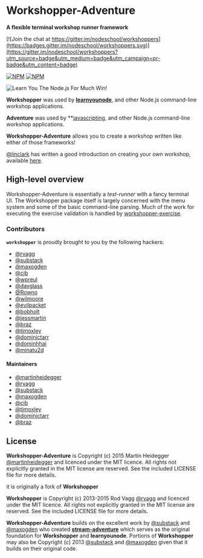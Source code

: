 # Workshopper-Adventure

**A flexible terminal workshop runner framework**

[![Join the chat at https://gitter.im/nodeschool/workshoppers](https://badges.gitter.im/nodeschool/workshoppers.svg)](https://gitter.im/nodeschool/workshoppers?utm_source=badge&utm_medium=badge&utm_campaign=pr-badge&utm_content=badge)


[![NPM](https://nodei.co/npm/workshopper-adventure.png?downloads=true&downloadRank=true&stars=true)](https://nodei.co/npm/workshopper-adventure/) [![NPM](https://nodei.co/npm-dl/workshopper-adventure.png?months=3&height=3)](https://nodei.co/npm/workshopper-adventure/)

![Learn You The Node.js For Much Win!](https://raw.github.com/rvagg/learnyounode/master/learnyounode.png)

**Workshopper** was used by **[learnyounode](https://github.com/rvagg/learnyounode)**, and other Node.js command-line workshop applications.

**Adventure** was used by **[javascripting](hhttps://github.com/sethvincent/javascripting), and other Node.js command-line workshop applications.

**Workshopper-Adventure** allows you to create a workshop written
like either of those frameworks!

[@linclark](https://github.com/linclark) has written a good introduction on creating your own workshop, available [here](https://github.com/linclark/lin-clark.com/blob/master/content/blog/2014/07/01/authoring-nodejs-workshopper-lessons.md).

## High-level overview

Workshopper-Adventure is essentially a *test-runner* with a fancy terminal UI. The Workshopper package itself is largely concerned with the menu system and some of the basic command-line parsing. Much of the work for executing the exercise validation is handled by [workshopper-exercise](http://github.com/rvagg/workshopper-exercise).


### Contributors

<b><code>workshopper</code></b> is proudly brought to you by the following hackers:

* [@rvagg](https://github.com/rvagg)
* [@substack](https://github.com/substack)
* [@maxogden](https://github.com/maxogden)
* [@cjb](https://github.com/cjb)
* [@wpreul](https://github.com/wpreul)
* [@davglass](https://github.com/davglass)
* [@Rowno](https://github.com/Rowno)
* [@wilmoore](https://github.com/wilmoore)
* [@evilpacket](https://github.com/evilpacket)
* [@bobholt](https://github.com/bobholt)
* [@jessmartin](https://github.com/jessmartin)
* [@braz](https://github.com/braz)
* [@timoxley](https://github.com/timoxley)
* [@dominictarr](https://github.com/dominictarr)
* [@dominhhai](https://github.com/dominhhai)
* [@minatu2d](https://github.com/minatu2d)

#### Maintainers

* [@martinheidegger](https://github.com/martinheidegger)
* [@rvagg](https://github.com/rvagg)
* [@substack](https://github.com/substack)
* [@maxogden](https://github.com/maxogden)
* [@cjb](https://github.com/cjb)
* [@timoxley](https://github.com/timoxley)
* [@dominictarr](https://github.com/dominictarr)
* [@braz](https://github.com/braz)


## License

**Workshopper-Adventure** is Copyright (c) 2015 Martin Heidegger [@martinheidegger](https://github.com/martinheidegger) and licenced under the MIT licence. All rights not explicitly granted in the MIT license are reserved. See the included LICENSE file for more details.

it is originally a fork of **Workshopper**

**Workshopper** is Copyright (c) 2013-2015 Rod Vagg [@rvagg](https://twitter.com/rvagg) and licenced under the MIT licence. All rights not explicitly granted in the MIT license are reserved. See the included LICENSE file for more details.

**Workshopper-Adventure** builds on the excellent work by [@substack](https://github.com/substack) and [@maxogden](https://github.com/maxogden) who created **[stream-adventure](https://github.com/substack/stream-adventure)** which serves as the original foundation for **Workshopper** and **learnyounode**. Portions of **Workshopper** may also be Copyright (c) 2013 [@substack](https://github.com/substack) and [@maxogden](https://github.com/maxogden) given that it builds on their original code.
